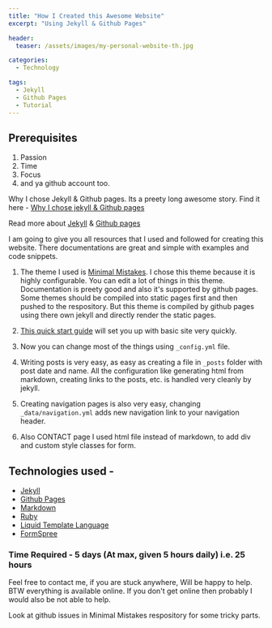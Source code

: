 ```yaml
---
title: "How I Created this Awesome Website"
excerpt: "Using Jekyll & Github Pages"

header:
  teaser: /assets/images/my-personal-website-th.jpg

categories:
  - Technology

tags:
  - Jekyll
  - Github Pages
  - Tutorial
---
```


## Prerequisites
  
  1. Passion
  2. Time
  3. Focus
  4. and ya github account too.

Why I chose Jekyll & Github pages. Its a preety long awesome story. Find it here - [Why I chose jekyll & Github pages](https://holianh.github.io/technology/website-using-jekyll-github-pages/)

Read more about [Jekyll](https://jekyllrb.com/) & [Github pages](https://pages.github.com/)

I am going to give you all resources that I used and followed for creating this website. There documentations are great and simple with examples and code snippets.

1. The theme I used is [Minimal Mistakes](https://mmistakes.github.io/minimal-mistakes/). I chose this theme because it is highly configurable. You can edit a lot of things in this theme. Documentation is preety good and also it's supported by github pages. Some themes should be compiled into  static pages first and then pushed to the respository. But this theme is compiled by github pages using there own jekyll and directly render the static pages.

2. [This quick start guide](https://mmistakes.github.io/minimal-mistakes/docs/quick-start-guide/) will set you up with basic site very quickly.

3. Now you can change most of the things using `_config.yml` file.

4. Writing posts is very easy, as easy as creating a file in `_posts` folder with post date and name. All the configuration like generating html from markdown, creating links to the posts, etc. is handled very cleanly by jekyll.

5. Creating navigation pages is also very easy, changing `_data/navigation.yml` adds new navigation link to your navigation header.

6. Also CONTACT page I used html file instead of markdown, to add div and custom style classes for form.

## Technologies used -

  * [Jekyll](https://jekyllrb.com/)
  * [Github Pages](https://pages.github.com/)
  * [Markdown](https://en.wikipedia.org/wiki/Markdown)
  * [Ruby](https://www.ruby-lang.org/en/)
  * [Liquid Template Language](https://shopify.github.io/liquid/)
  * [FormSpree](https://formspree.io/)

### Time Required - 5 days (At max, given 5 hours daily) i.e. 25 hours

Feel free to contact me, if you are stuck anywhere, Will be happy to help. BTW everything is available online. If you don't get online then probably I would also be not able to help.

Look at github issues in Minimal Mistakes respository for some tricky parts.
